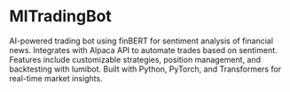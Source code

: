 # MlTradingBot
AI-powered trading bot using finBERT for sentiment analysis of financial news. Integrates with Alpaca API to automate trades based on sentiment. Features include customizable strategies, position management, and backtesting with lumibot. Built with Python, PyTorch, and Transformers for real-time market insights.
